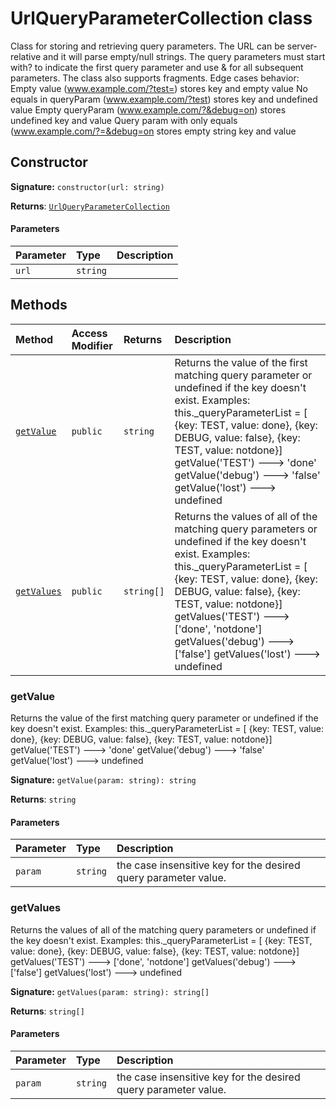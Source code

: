 # UrlQueryParameterCollection class





Class for storing and retrieving query parameters. 
The URL can be server-relative and it will parse empty/null strings. 
The query parameters must start with? to indicate the first query parameter and 
use & for all subsequent parameters. The class also supports fragments. 
Edge cases behavior: 
Empty value (www.example.com/?test=) stores key and empty value 
No equals in queryParam (www.example.com/?test) stores key and undefined value 
Empty queryParam (www.example.com/?&debug=on) stores undefined key and value 
Query param with only equals (www.example.com/?=&debug=on stores empty string key and value


## Constructor


**Signature:** `constructor(url: string)`

**Returns**: [`UrlQueryParameterCollection`](../sp-client-base/urlqueryparametercollection.md)



#### Parameters


| Parameter	   | Type    | Description |
|:-------------|:---------------|:------------|
| `url`    | `string` |  |





## Methods

| Method	   | Access Modifier | Returns	| Description|
|:-------------|:----|:-------|:-----------|
|[`getValue`](#getvalue)     | `public` | `string` | Returns the value of the first matching query parameter or undefined if the key doesn't exist.  Examples: this._queryParameterList = [  {key: TEST, value: done},  {key: DEBUG, value: false},  {key: TEST, value: notdone}]  getValue('TEST') ---> 'done'  getValue('debug') ---> 'false'  getValue('lost') ---> undefined |
|[`getValues`](#getvalues)     | `public` | `string[]` | Returns the values of all of the matching query parameters or undefined if the key doesn't exist.  Examples: this._queryParameterList = [  {key: TEST, value: done},  {key: DEBUG, value: false},  {key: TEST, value: notdone}]  getValues('TEST') ---> ['done', 'notdone']  getValues('debug') ---> ['false']  getValues('lost') ---> undefined |





### getValue

Returns the value of the first matching query parameter or undefined if the key doesn't exist. 
Examples: this._queryParameterList = [ 
{key: TEST, value: done}, 
{key: DEBUG, value: false}, 
{key: TEST, value: notdone}] 
getValue('TEST') ---> 'done' 
getValue('debug') ---> 'false' 
getValue('lost') ---> undefined

**Signature:** ``getValue(param: string): string``

**Returns**: `string`



#### Parameters


| Parameter	   | Type    | Description |
|:-------------|:---------------|:------------|
| `param`    | `string` | the case insensitive key for the desired query parameter value. |


### getValues

Returns the values of all of the matching query parameters or undefined if the key doesn't exist. 
Examples: this._queryParameterList = [ 
{key: TEST, value: done}, 
{key: DEBUG, value: false}, 
{key: TEST, value: notdone}] 
getValues('TEST') ---> ['done', 'notdone'] 
getValues('debug') ---> ['false'] 
getValues('lost') ---> undefined

**Signature:** ``getValues(param: string): string[]``

**Returns**: `string[]`



#### Parameters


| Parameter	   | Type    | Description |
|:-------------|:---------------|:------------|
| `param`    | `string` | the case insensitive key for the desired query parameter value. |

